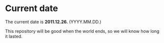 # Current date

The current date is **2011.12.26.** (YYYY.MM.DD.)

This repository will be good when the world ends, so we will know how long it lasted.